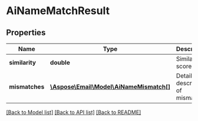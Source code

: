 # AiNameMatchResult

## Properties
Name | Type | Description | Notes
------------ | ------------- | ------------- | -------------
**similarity** | **double** | Similarity score | 
**mismatches** | [**\Aspose\Email\Model\AiNameMismatch[]**](AiNameMismatch.md) | Detailed description of mismatches | [optional] 



[[Back to Model list]](README.md#documentation-for-models) [[Back to API list]](README.md#documentation-for-api-endpoints) [[Back to README]](README.md)


